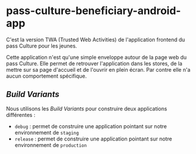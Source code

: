 # pass-culture-beneficiary-android-app

C'est la version TWA (Trusted Web Activities) de l'application frontend du pass Culture pour les jeunes.

Cette application n'est qu'une simple enveloppe autour de la page web du pass Culture.
Elle permet de retrouver l'application dans les stores, de la mettre sur sa page d'accueil et de l'ouvrir en plein écran.
Par contre elle n'a aucun comportement spécifique.

## *Build Variants*

Nous utilisons les *Build Variants* pour construire deux applications différentes :
- `debug` : permet de construire une application pointant sur notre environnement de `staging`
- `release` : permet de construire une application pointant sur notre environnement de `production`
